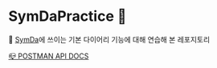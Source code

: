 # __SymDaPractice 📒__

🌱 [SymDa](https://github.com/2022-SiliconValleyInternship-Team-K/SymDa-server)에 쓰이는 기본 다이어리 기능에 대해 연습해 본 레포지토리


[📪 POSTMAN API DOCS](https://documenter.getpostman.com/view/21559827/VUjMo6A4)

